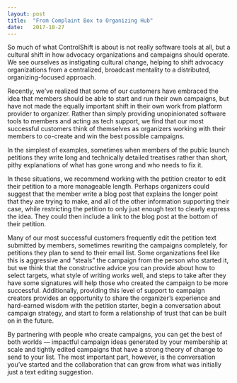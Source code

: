 ```yaml
---
layout:	post
title:	"From Complaint Box to Organizing Hub"
date:	2017-10-27
---
```


So much of what ControlShift is about is not really software tools at all, but a cultural shift in how advocacy organizations and campaigns should operate. We see ourselves as instigating cultural change, helping to shift advocacy organizations from a centralized, broadcast mentality to a distributed, organizing-focused approach.

Recently, we’ve realized that some of our customers have embraced the idea that members should be able to start and run their own campaigns, but have not made the equally important shift in their own work from platform provider to organizer. Rather than simply providing unopinionated software tools to members and acting as tech support, we find that our most successful customers think of themselves as organizers working with their members to co-create and win the best possible campaigns.

In the simplest of examples, sometimes when members of the public launch petitions they write long and technically detailed treatises rather than short, pithy explanations of what has gone wrong and who needs to fix it.

In these situations, we recommend working with the petition creator to edit their petition to a more manageable length. Perhaps organizers could suggest that the member write a blog post that explains the longer point that they are trying to make, and all of the other information supporting their case, while restricting the petition to only just enough text to clearly express the idea. They could then include a link to the blog post at the bottom of their petition.

Many of our most successful customers frequently edit the petition text submitted by members, sometimes rewriting the campaigns completely, for petitions they plan to send to their email list. Some organizations feel like this is aggressive and “steals” the campaign from the person who started it, but we think that the constructive advice you can provide about how to select targets, what style of writing works well, and steps to take after they have some signatures will help those who created the campaign to be more successful. Additionally, providing this level of support to campaign creators provides an opportunity to share the organizer’s experience and hard-earned wisdom with the petition starter, begin a conversation about campaign strategy, and start to form a relationship of trust that can be built on in the future.

By partnering with people who create campaigns, you can get the best of both worlds — impactful campaign ideas generated by your membership at scale and tightly edited campaigns that have a strong theory of change to send to your list. The most important part, however, is the conversation you’ve started and the collaboration that can grow from what was initially just a text editing suggestion.

